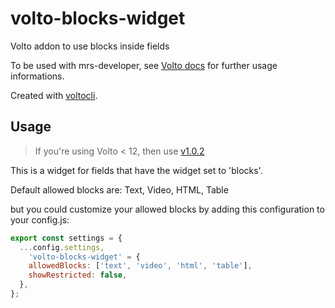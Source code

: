 # volto-blocks-widget

Volto addon to use blocks inside fields

To be used with mrs-developer, see [Volto docs](https://docs.voltocms.com/customizing/add-ons/) for further usage informations.

Created with [voltocli](https://github.com/nzambello/voltocli).

## Usage

> If you're using Volto < 12, then use [v1.0.2](https://github.com/collective/volto-blocks-widget/tree/v1.0.2)

This is a widget for fields that have the widget set to 'blocks'.

Default allowed blocks are:
Text, Video, HTML, Table

but you could customize your allowed blocks by adding this configuration to your config.js:

```jsx
export const settings = {
  ...config.settings,
    'volto-blocks-widget' = {
    allowedBlocks: ['text', 'video', 'html', 'table'],
    showRestricted: false,
  },
};
```
